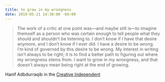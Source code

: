 ```yaml
---
title: to grow in my wrongness
date: 2019-05-21 14:38:00 -04:00
---
```


>The work of a critic at one point was—and maybe still is—to imagine themself as a person who was certain enough to tell people what they should and shouldn’t be listening to. I don’t know if I have that desire anymore, and I don’t know if I ever did. I have a desire to be wrong. I’m kind of governed by this desire to be wrong. My interest in writing isn’t always to be right; it is to find a better path to figuring out where my wrongness stems from. I want to grow in my wrongness, and that doesn’t always mean being right at the end of growing.

Hanif Adbdurraqib in the [Creative Independent](https://thecreativeindependent.com/people/hanif-abdurraqib-on-the-writer-as-archivist/)